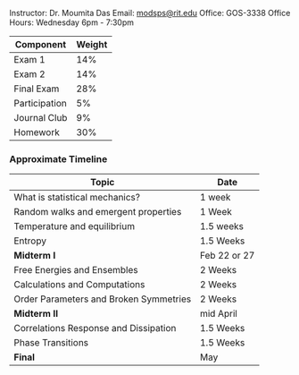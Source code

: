 Instructor: Dr. Moumita Das
Email: modsps@rit.edu
Office: GOS-3338
Office Hours: Wednesday 6pm - 7:30pm

| Component | Weight |
| ---- | ---- |
| Exam 1 | 14% |
| Exam 2 | 14% |
| Final Exam | 28% |
| Participation | 5% |
| Journal Club | 9% |
| Homework | 30% |
### Approximate Timeline
Topic | Date
---|-
What is statistical mechanics? | 1 week  
Random walks and emergent properties | 1 Week  
Temperature and equilibrium | 1.5 weeks  
Entropy | 1.5 Weeks  
**Midterm I** | Feb 22 or 27  
Free Energies and Ensembles | 2 Weeks  
Calculations and Computations | 2 Weeks  
Order Parameters and Broken Symmetries | 2 Weeks  
**Midterm II** | mid April  
Correlations Response and Dissipation | 1.5 Weeks  
Phase Transitions | 1.5 Weeks 
**Final** | May
